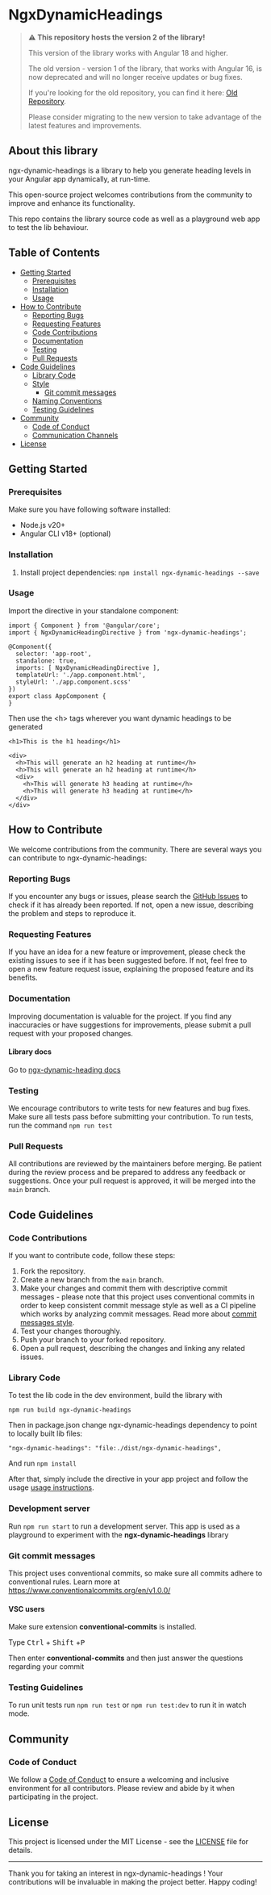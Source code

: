 # NgxDynamicHeadings

> **⚠️ This repository hosts the version 2 of the library!**
>
> This version of the library works with Angular 18 and higher.
> 
> The old version - version 1 of the library, that works with Angular 16, is now deprecated and will no longer receive updates or bug fixes.  
> 
> If you're looking for the old repository, you can find it here: [Old Repository](https://github.com/LukaGrdinic/ngx-dynamic-headings-nx).  
>
> Please consider migrating to the new version to take advantage of the latest features and improvements.

## About this library

ngx-dynamic-headings is a library to help you generate heading levels in your Angular app dynamically, at run-time. 

This open-source project welcomes contributions from the community to improve and enhance its functionality.

This repo contains the library source code as well as a playground web app to test the lib behaviour.

## Table of Contents

- [Getting Started](#getting-started)
  - [Prerequisites](#prerequisites)
  - [Installation](#installation)
  - [Usage](#usage)
- [How to Contribute](#how-to-contribute)
  - [Reporting Bugs](#reporting-bugs)
  - [Requesting Features](#requesting-features)
  - [Code Contributions](#code-contributions)
  - [Documentation](#documentation)
  - [Testing](#testing)
  - [Pull Requests](#pull-requests)
- [Code Guidelines](#code-guidelines)
  - [Library Code](#library-code)
  - [Style](#style)
    - [Git commit messages](#git-commit-messages)
  - [Naming Conventions](#naming-conventions)
  - [Testing Guidelines](#testing-guidelines)
- [Community](#community)
  - [Code of Conduct](#code-of-conduct)
  - [Communication Channels](#communication-channels)
- [License](#license)

## Getting Started

### Prerequisites

Make sure you have following software installed:

- Node.js v20+
- Angular CLI v18+ (optional)

### Installation

1. Install project dependencies: `npm install ngx-dynamic-headings --save`

### Usage

Import the directive in your standalone component:

```
import { Component } from '@angular/core';
import { NgxDynamicHeadingDirective } from 'ngx-dynamic-headings';

@Component({
  selector: 'app-root',
  standalone: true,
  imports: [ NgxDynamicHeadingDirective ],
  templateUrl: './app.component.html',
  styleUrl: './app.component.scss'
})
export class AppComponent {
}

```

Then use the \<h\> tags wherever you want dynamic headings to be generated

```
<h1>This is the h1 heading</h1>

<div>
  <h>This will generate an h2 heading at runtime</h>
  <h>This will generate an h2 heading at runtime</h>
  <div>
    <h>This will generate h3 heading at runtime</h>
    <h>This will generate h3 heading at runtime</h>
  </div>
</div>
```

## How to Contribute

We welcome contributions from the community. There are several ways you can contribute to ngx-dynamic-headings:

### Reporting Bugs

If you encounter any bugs or issues, please search the [GitHub Issues](https://github.com/LukaGrdinic/ngx-dynamic-headings/issues) to check if it has already been reported. If not, open a new issue, describing the problem and steps to reproduce it.

### Requesting Features

If you have an idea for a new feature or improvement, please check the existing issues to see if it has been suggested before. If not, feel free to open a new feature request issue, explaining the proposed feature and its benefits.

### Documentation

Improving documentation is valuable for the project. If you find any inaccuracies or have suggestions for improvements, please submit a pull request with your proposed changes.

#### Library docs

Go to [ngx-dynamic-heading docs](/projects/ngx-dynamic-headings/README.md)

### Testing

We encourage contributors to write tests for new features and bug fixes. Make sure all tests pass before submitting your contribution.
To run tests, run the command `npm run test`

### Pull Requests

All contributions are reviewed by the maintainers before merging. Be patient during the review process and be prepared to address any feedback or suggestions. Once your pull request is approved, it will be merged into the `main` branch.

## Code Guidelines

### Code Contributions

If you want to contribute code, follow these steps:
1. Fork the repository.
2. Create a new branch from the `main` branch.
3. Make your changes and commit them with descriptive commit messages - please note that this project uses conventional commits in order to keep consistent commit message style as well as a CI pipeline which works by analyzing commit messages. Read more about [commit messages style](#git-commit-messages).
4. Test your changes thoroughly.
5. Push your branch to your forked repository.
6. Open a pull request, describing the changes and linking any related issues.

### Library Code

To test the lib code in the dev environment, build the library with

`npm run build ngx-dynamic-headings`

Then in package.json change ngx-dynamic-headings dependency to point to locally built lib files:

`"ngx-dynamic-headings": "file:./dist/ngx-dynamic-headings",`

And run `npm install`

After that, simply include the directive in your app project and follow the usage [usage instructions](#usage).

### Development server

Run `npm run start` to run a development server. This app is used as a playground to experiment with the **ngx-dynamic-headings** library

### Git commit messages

This project uses conventional commits, so make sure all commits adhere to conventional rules. Learn more at https://www.conventionalcommits.org/en/v1.0.0/

#### VSC users

Make sure extension **conventional-commits** is installed.

Type <kbd>Ctrl</kbd> + <kbd>Shift</kbd> +<kbd>P</kbd> 

Then enter **conventional-commits** and then just answer the questions regarding your commit

### Testing Guidelines

To run unit tests run `npm run test` or `npm run test:dev` to run it in watch mode.

## Community

### Code of Conduct

We follow a [Code of Conduct](/CODE_OF_CONDUCT.md) to ensure a welcoming and inclusive environment for all contributors. Please review and abide by it when participating in the project.

<!--

### Communication Channels

[List any communication channels, such as Slack, Discord, or mailing lists, where contributors can interact and seek support.] 

-->

## License

This project is licensed under the MIT License - see the [LICENSE](/LICENSE.md) file for details.

---

Thank you for taking an interest in ngx-dynamic-headings ! Your contributions will be invaluable in making the project better. Happy coding!
